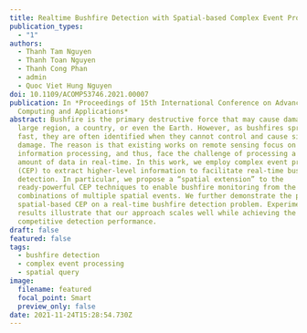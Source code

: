 ```yaml
---
title: Realtime Bushfire Detection with Spatial-based Complex Event Processing
publication_types:
  - "1"
authors:
  - Thanh Tam Nguyen
  - Thanh Toan Nguyen
  - Thanh Cong Phan
  - admin
  - Quoc Viet Hung Nguyen
doi: 10.1109/ACOMP53746.2021.00007
publication: In *Proceedings of 15th International Conference on Advanced
  Computing and Applications*
abstract: Bushfire is the primary destructive force that may cause damage to a
  large region, a country, or even the Earth. However, as bushfires spread too
  fast, they are often identified when they cannot control and cause significant
  damage. The reason is that existing works on remote sensing focus on low-level
  information processing, and thus, face the challenge of processing a massive
  amount of data in real-time. In this work, we employ complex event processing
  (CEP) to extract higher-level information to facilitate real-time bushfire
  detection. In particular, we propose a “spatial extension” to the
  ready-powerful CEP techniques to enable bushfire monitoring from the
  combinations of multiple spatial events. We further demonstrate the proposed
  spatial-based CEP on a real-time bushfire detection problem. Experimental
  results illustrate that our approach scales well while achieving the
  competitive detection performance.
draft: false
featured: false
tags:
  - bushfire detection
  - complex event processing
  - spatial query
image:
  filename: featured
  focal_point: Smart
  preview_only: false
date: 2021-11-24T15:28:54.730Z
---
```

